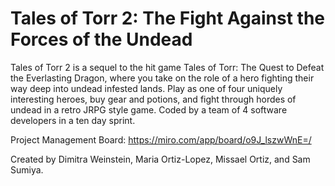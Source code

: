 # Tales of Torr 2: The Fight Against the Forces of the Undead

Tales of Torr 2 is a sequel to the hit game Tales of Torr: The Quest to Defeat the Everlasting Dragon, where you take on the role of a hero fighting their way deep into undead infested lands. Play as one of four uniquely interesting heroes, buy gear and potions, and fight through hordes of undead in a retro JRPG style game.
Coded by a team of 4 software developers in a ten day sprint.

Project Management Board: https://miro.com/app/board/o9J_lszwWnE=/

Created by Dimitra Weinstein, Maria Ortiz-Lopez, Missael Ortiz, and Sam Sumiya.
